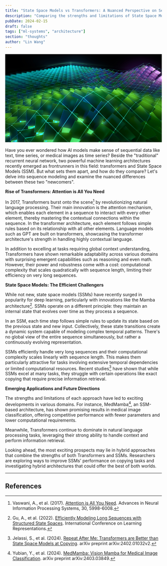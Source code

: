 ```yaml
---
title: "State Space Models vs Transformers: A Nuanced Perspective on Sequence Modeling"
description: "Comparing the strengths and limitations of State Space Models and Transformers in sequence modeling tasks"
pubDate: 2024-02-15
draft: false
tags: ["ml-systems", "architecture"]
section: "thoughts"
author: "Lin Wang"
---
```

![Diagram illustrating State Space Model architecture and data flow](/images/SSM.png)

Have you ever wondered how AI models make sense of sequential data like text, time series, or medical images as time series? Beside the "traditional" recurrent neural network, two powerful machine learning architectures recently emerged as frontrunners in this field: transformers and State Space Models (SSM). But what sets them apart, and how do they compare? Let's delve into sequence modeling and examine the nuanced differences between these two "newcomers".

**Rise of Transformers: Attention is All You Need**

In 2017, Transformers burst onto the scene[^1] by revolutionizing natural language processing. Their main innovation is the attention mechanism, which enables each element in a sequence to interact with every other element, thereby mastering the contextual connections within the sequence. In the transformer architecture, each element follows simple rules based on its relationship with all other elements. Language models such as GPT are built on transformers, showcasing the transformer architecture's strength in handling highly contextual language.

In addition to excelling at tasks requiring global context understanding, Transformers have shown remarkable adaptability across various domains with surprising emergent capabilities such as reasoning and even math. However, their power and robustness come with a cost: computational complexity that scales quadratically with sequence length, limiting their efficiency on very long sequences.

**State Space Models: The Efficient Challengers**

While not new, state space models (SSMs) have recently surged in popularity for deep learning, particularly with innovations like the Mamba architecture[^2]. SSMs operate on a different principle: they maintain an internal state that evolves over time as they process a sequence.

In an SSM, each time step follows simple rules to update its state based on the previous state and new input. Collectively, these state transitions create a dynamic system capable of modeling complex temporal patterns. There's no global view of the entire sequence simultaneously, but rather a continuously evolving representation.

SSMs efficiently handle very long sequences and their computational complexity scales linearly with sequence length. This makes them particularly attractive for tasks involving extensive temporal dependencies or limited computational resources. Recent studies[^3] have shown that while SSMs excel at many tasks, they struggle with certain operations like exact copying that require precise information retrieval.

**Emerging Applications and Future Directions**

The strengths and limitations of each approach have led to exciting developments in various domains. For instance, MedMamba[^4], an SSM-based architecture, has shown promising results in medical image classification, offering competitive performance with fewer parameters and lower computational requirements.

Meanwhile, Transformers continue to dominate in natural language processing tasks, leveraging their strong ability to handle context and perform information retrieval.

Looking ahead, the most exciting prospects may lie in hybrid approaches that combine the strengths of both Transformers and SSMs. Researchers are exploring ways to improve SSMs' performance on copying tasks and investigating hybrid architectures that could offer the best of both worlds.

---

## References

[^1]: Vaswani, A., et al. (2017). [Attention is All You Need](https://arxiv.org/abs/1706.03762). Advances in Neural Information Processing Systems, 30, 5998-6008.

[^2]: Gu, A., et al. (2022). [Efficiently Modeling Long Sequences with Structured State Spaces](https://arxiv.org/abs/2111.00396). International Conference on Learning Representations.

[^3]: Jelassi, S., et al. (2024). [Repeat After Me: Transformers are Better than State Space Models at Copying](https://arxiv.org/abs/2402.01032v2). arXiv preprint arXiv:2402.01032v2.

[^4]: Yubian, Y., et al. (2024). [MedMamba: Vision Mamba for Medical Image Classification](https://arxiv.org/abs/2403.03849). arXiv preprint arXiv:2403.03849.